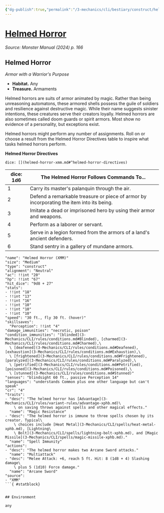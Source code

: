 ```yaml
---
{"dg-publish":true,"permalink":"/3-mechanics/cli/bestiary/construct/helmed-horror-xmm/","tags":["ttrpg-cli/compendium/src/5e/xmm","ttrpg-cli/monster/cr/4","ttrpg-cli/monster/environment/any","ttrpg-cli/monster/size/medium","ttrpg-cli/monster/type/construct"],"created":"2025-02-22T12:02:28.036-05:00","updated":"2025-02-26T17:46:11.707-05:00"}
---
```


# [Helmed Horror](3-Mechanics/CLI/bestiary/construct/helmed-horror-xmm.md)
*Source: Monster Manual (2024) p. 166*  

## Helmed Horror

*Armor with a Warrior's Purpose*

- **Habitat.** Any  
- **Treasure.** Armaments  

Helmed horrors are suits of armor animated by magic. Rather than being unreasoning automatons, these armored shells possess the guile of soldiers and resilience against destructive magic. While their name suggests sinister intentions, these creatures serve their creators loyally. Helmed horrors are also sometimes called doom guards or spirit armors. Most show no evidence of a personality, but exceptions exist.

Helmed horrors might perform any number of assignments. Roll on or choose a result from the Helmed Horror Directives table to inspire what tasks helmed horrors perform.

**Helmed Horror Directives**

`dice: [](helmed-horror-xmm.md#^helmed-horror-directives)`

| dice: 1d6 | The Helmed Horror Follows Commands To... |
|-----------|------------------------------------------|
| 1 | Carry its master's palanquin through the air. |
| 2 | Defend a remarkable treasure or piece of armor by incorporating the item into its being. |
| 3 | Imitate a dead or imprisoned hero by using their armor and weapons. |
| 4 | Perform as a laborer or servant. |
| 5 | Serve in a legion formed from the armors of a land's ancient defenders. |
| 6 | Stand sentry in a gallery of mundane armors. |{ #helmed-horror-directives}


```statblock
"name": "Helmed Horror (XMM)"
"size": "Medium"
"type": "construct"
"alignment": "Neutral"
"ac": !!int "20"
"hp": !!int "67"
"hit_dice": "9d8 + 27"
"stats":
- !!int "18"
- !!int "13"
- !!int "16"
- !!int "10"
- !!int "10"
- !!int "10"
"speed": "30 ft., fly 30 ft. (hover)"
"skillsaves":
  "Perception": !!int "4"
"damage_immunities": "necrotic, poison"
"condition_immunities": "[blinded](3-Mechanics/CLI/rules/conditions.md#Blinded), [charmed](3-Mechanics/CLI/rules/conditions.md#Charmed),\
  \ [deafened](3-Mechanics/CLI/rules/conditions.md#Deafened), [exhaustion](3-Mechanics/CLI/rules/conditions.md#Exhaustion),\
  \ [frightened](3-Mechanics/CLI/rules/conditions.md#Frightened), [paralyzed](3-Mechanics/CLI/rules/conditions.md#Paralyzed),\
  \ [petrified](3-Mechanics/CLI/rules/conditions.md#Petrified), [poisoned](3-Mechanics/CLI/rules/conditions.md#Poisoned),\
  \ [stunned](3-Mechanics/CLI/rules/conditions.md#Stunned)"
"senses": "blindsight 60 ft., passive Perception 14"
"languages": "understands Common plus one other language but can't speak"
"cr": "4"
"traits":
- "desc": "The helmed horror has [Advantage](3-Mechanics/CLI/rules/variant-rules/advantage-xphb.md)\
    \ on saving throws against spells and other magical effects."
  "name": "Magic Resistance"
- "desc": "The helmed horror is immune to three spells chosen by its creator. Typical\
    \ choices include [Heat Metal](3-Mechanics/CLI/spells/heat-metal-xphb.md), [Lightning\
    \ Bolt](3-Mechanics/CLI/spells/lightning-bolt-xphb.md), and [Magic Missile](3-Mechanics/CLI/spells/magic-missile-xphb.md)."
  "name": "Spell Immunity"
"actions":
- "desc": "The helmed horror makes two Arcane Sword attacks."
  "name": "Multiattack"
- "desc": "Melee Attack: +6, reach 5 ft. Hit: 8 (1d8 + 4) Slashing damage\
    \ plus 5 (1d10) Force damage."
  "name": "Arcane Sword"
"source":
- "XMM"
```{ #statblock}


## Environment

any